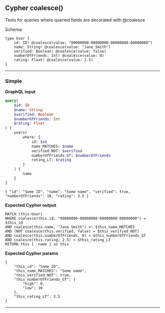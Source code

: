 ## Cypher coalesce()

Tests for queries where queried fields are decorated with @coalesce

Schema:

```schema
type User {
    id: ID! @coalesce(value: "00000000-00000000-00000000-00000000")
    name: String! @coalesce(value: "Jane Smith")
    verified: Boolean! @coalesce(value: false)
    numberOfFriends: Int! @coalesce(value: 0)
    rating: Float! @coalesce(value: 2.5)
}
```

---

### Simple

**GraphQL input**

```graphql
query(
    $id: ID
    $name: String
    $verified: Boolean
    $numberOfFriends: Int
    $rating: Float
) {
    users(
        where: {
            id: $id
            name_MATCHES: $name
            verified_NOT: $verified
            numberOfFriends_GT: $numberOfFriends
            rating_LT: $rating
        }
    ) {
        name
    }
}
```

```graphql-params
{ "id": "Some ID", "name": "Some name", "verified": true, "numberOfFriends": 10, "rating": 3.5 }
```

**Expected Cypher output**

```cypher
MATCH (this:User)
WHERE coalesce(this.id, "00000000-00000000-00000000-00000000") = $this_id
AND coalesce(this.name, "Jane Smith") =~ $this_name_MATCHES
AND (NOT coalesce(this.verified, false) = $this_verified_NOT)
AND coalesce(this.numberOfFriends, 0) > $this_numberOfFriends_GT
AND coalesce(this.rating, 2.5) < $this_rating_LT
RETURN this { .name } as this
```

**Expected Cypher params**

```cypher-params
{
    "this_id": "Some ID",
    "this_name_MATCHES": "Some name",
    "this_verified_NOT": true,
    "this_numberOfFriends_GT": {
        "high": 0,
        "low": 10
    },
    "this_rating_LT": 3.5
}
```

---
